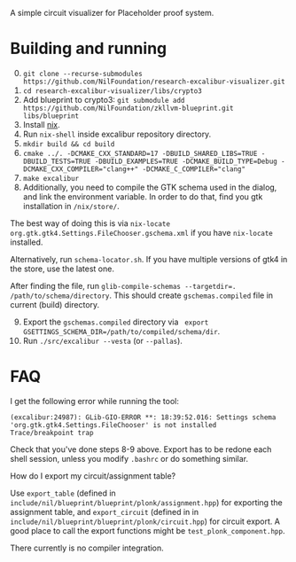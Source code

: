 A simple circuit visualizer for Placeholder proof system.

# Building and running
0. `git clone --recurse-submodules https://github.com/NilFoundation/research-excalibur-visualizer.git`
1. `cd research-excalibur-visualizer/libs/crypto3`
2. Add blueprint to crypto3: `git submodule add https://github.com/NilFoundation/zkllvm-blueprint.git libs/blueprint`
3. Install [nix](https://nixos.org/download.html).
4. Run `nix-shell` inside excalibur repository directory.
5. `mkdir build && cd build`
6. `cmake ../. -DCMAKE_CXX_STANDARD=17 -DBUILD_SHARED_LIBS=TRUE -DBUILD_TESTS=TRUE -DBUILD_EXAMPLES=TRUE -DCMAKE_BUILD_TYPE=Debug -DCMAKE_CXX_COMPILER="clang++" -DCMAKE_C_COMPILER="clang"`
7. `make excalibur`
8. Additionally, you need to compile the GTK schema used in the dialog, and link the environment variable. In order to do that, find you gtk installation in `/nix/store/`.

The best way of doing this is via `nix-locate org.gtk.gtk4.Settings.FileChooser.gschema.xml` if you have `nix-locate` installed.

Alternatively, run `schema-locator.sh`. If you have multiple versions of gtk4 in the store, use the latest one.

After finding the file, run `glib-compile-schemas --targetdir=. /path/to/schema/directory`.
This should create `gschemas.compiled` file in current (build) directory.

9. Export the `gschemas.compiled` directory via ` export GSETTINGS_SCHEMA_DIR=/path/to/compiled/schema/dir`.
10. Run `./src/excalibur --vesta` (or `--pallas`).

# FAQ
I get the following error while running the tool:
```
(excalibur:24987): GLib-GIO-ERROR **: 18:39:52.016: Settings schema 'org.gtk.gtk4.Settings.FileChooser' is not installed
Trace/breakpoint trap
```
Check that you've done steps 8-9 above. Export has to be redone each shell session, unless you modify `.bashrc` or do something similar.

How do I export my circuit/assignment table?

Use `export_table` (defined in `include/nil/blueprint/blueprint/plonk/assignment.hpp`) for exporting the assignment table, and `export_circuit` (defined in in `include/nil/blueprint/blueprint/plonk/circuit.hpp`) for circuit export.
A good place to call the export functions might be `test_plonk_component.hpp`.

There currently is no compiler integration.
